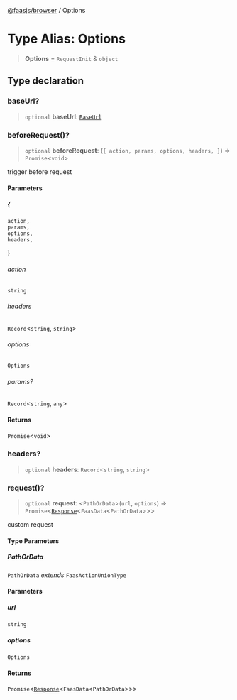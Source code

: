 [@faasjs/browser](../README.md) / Options

# Type Alias: Options

> **Options** = `RequestInit` & `object`

## Type declaration

### baseUrl?

> `optional` **baseUrl**: [`BaseUrl`](BaseUrl.md)

### beforeRequest()?

> `optional` **beforeRequest**: (`{
    action,
    params,
    options,
    headers,
  }`) => `Promise`\<`void`\>

trigger before request

#### Parameters

##### \{
    action,
    params,
    options,
    headers,
  \}

###### action

`string`

###### headers

`Record`\<`string`, `string`\>

###### options

`Options`

###### params?

`Record`\<`string`, `any`\>

#### Returns

`Promise`\<`void`\>

### headers?

> `optional` **headers**: `Record`\<`string`, `string`\>

### request()?

> `optional` **request**: \<`PathOrData`\>(`url`, `options`) => `Promise`\<[`Response`](../classes/Response.md)\<`FaasData`\<`PathOrData`\>\>\>

custom request

#### Type Parameters

##### PathOrData

`PathOrData` *extends* `FaasActionUnionType`

#### Parameters

##### url

`string`

##### options

`Options`

#### Returns

`Promise`\<[`Response`](../classes/Response.md)\<`FaasData`\<`PathOrData`\>\>\>

